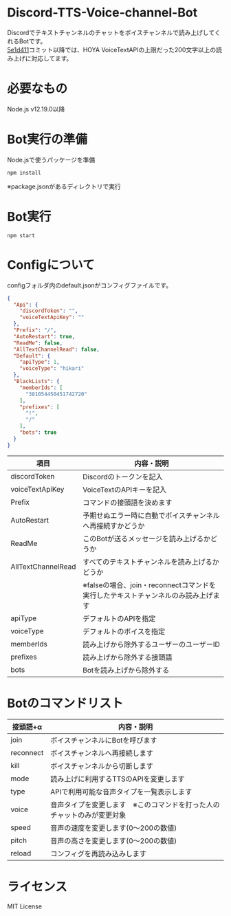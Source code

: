# Discord-TTS-Voice-channel-Bot
Discordでテキストチャンネルのチャットをボイスチャンネルで読み上げしてくれるBotです。  
[5e1d411](https://github.com/noriokun4649/Discord-TTS-Voice-channel-Bot/commit/5e1d4119eb6f0392218ee48a34d0abce73598dc7)コミット以降では、HOYA VoiceTextAPIの上限だった200文字以上の読み上げに対応してます。

# 必要なもの
Node.js v12.19.0以降

# Bot実行の準備
Node.jsで使うパッケージを準備  
```
npm install
```  
※package.jsonがあるディレクトリで実行  

# Bot実行
```
npm start
```  

# Configについて
configフォルダ内のdefault.jsonがコンフィグファイルです。
```json
{
  "Api": {
    "discordToken": "",
    "voiceTextApiKey": ""
  },
  "Prefix": "/",
  "AutoRestart": true,
  "ReadMe": false,
  "AllTextChannelRead": false,
  "Default": {
    "apiType": 1,
    "voiceType": "hikari"
  },
  "BlackLists": {
    "memberIds": [
      "381054450451742720"
    ],
    "prefixes": [
      "!",
      "/"
    ],
    "bots": true
  }
}
```

| 項目 | 内容・説明  |
| ------------ | ------------ |
| discordToken  |  Discordのトークンを記入 |
| voiceTextApiKey | VoiceTextのAPIキーを記入  |
| Prefix  |  コマンドの接頭語を決めます |
| AutoRestart  |  予期せぬエラー時に自動でボイスチャンネルへ再接続すかどうか |
| ReadMe  |  このBotが送るメッセージを読み上げるかどうか |
| AllTextChannelRead  |  すべてのテキストチャンネルを読み上げるかどうか |
|  |  ※falseの場合、join・reconnectコマンドを実行したテキストチャンネルのみ読み上げます |
| apiType  |  デフォルトのAPIを指定 |
| voiceType  |  デフォルトのボイスを指定 |
| memberIds  |  読み上げから除外するユーザーのユーザーID |
| prefixes  |  読み上げから除外する接頭語  |
| bots  |  Botを読み上げから除外する  |

# Botのコマンドリスト

| 接頭語+α | 内容・説明  |
| ------------ | ------------ |
| join  |  ボイスチャンネルにBotを呼びます |
| reconnect  |  ボイスチャンネルへ再接続します |
| kill  |  ボイスチャンネルから切断します |
| mode  |  読み上げに利用するTTSのAPIを変更します |
| type  |  APIで利用可能な音声タイプを一覧表示します |
| voice  |  音声タイプを変更します　※このコマンドを打った人のチャットのみが変更対象 |
| speed  |  音声の速度を変更します(0～200の数値) |
| pitch  |  音声の高さを変更します(0～200の数値) |
| reload  |  コンフィグを再読み込みします |

# ライセンス
MIT License
